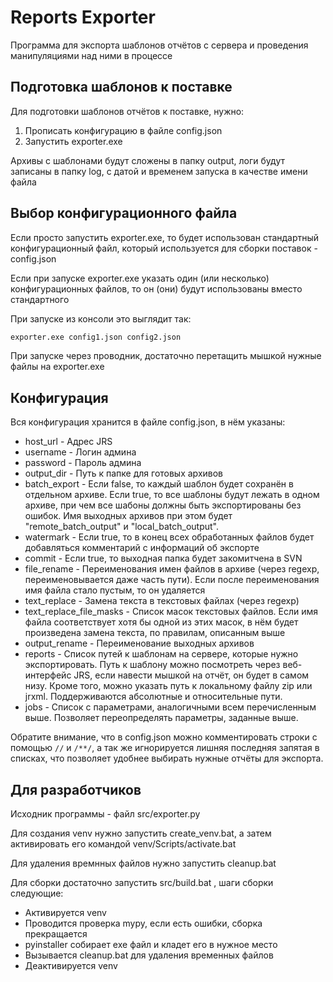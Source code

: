 # Reports Exporter

Программа для экспорта шаблонов отчётов с сервера
и проведения манипуляциями над ними в процессе


## Подготовка шаблонов к поставке

Для подготовки шаблонов отчётов к поставке, нужно:

1. Прописать конфигурацию в файле config.json
2. Запустить exporter.exe

Архивы с шаблонами будут сложены в папку output, логи будут записаны в папку log,
с датой и временем запуска в качестве имени файла


## Выбор конфигурационного файла

Если просто запустить exporter.exe, то будет использован стандартный  конфигурационный  файл,
который используется для сборки поставок - config.json

Если при запуске exporter.exe указать один (или несколько)  конфигурационных файлов, то он (они)
будут использованы вместо стандартного

При запуске из консоли это выглядит так:

```bash
exporter.exe config1.json config2.json
```

При запуске через проводник, достаточно перетащить мышкой нужные файлы на exporter.exe


## Конфигурация

Вся конфигурация хранится в файле config.json, в нём указаны:

- host_url - Адрес JRS
- username - Логин админа
- password - Пароль админа
- output_dir - Путь к папке для готовых архивов
- batch_export - Если false, то каждый шаблон будет сохранён в отдельном архиве.
  Если true, то все шаблоны будут лежать в одном архиве,
  при чем все шабоны должны быть экспортированы без ошибок.
  Имя выходных архивов при этом будет "remote_batch_output" и "local_batch_output".
- watermark - Если true, то в конец всех обработанных файлов будет добавляться комментарий
  с информаций об экспорте
- commit - Если true, то выходная папка будет закомитчена в SVN
- file_rename - Переименования имен файлов в архиве (через regexp, переименовывается даже часть пути).
  Если после переименования имя файла стало пустым, то он удаляется
- text_replace - Замена текста в текстовых файлах (через regexp)
- text_replace_file_masks - Список масок текстовых файлов.
  Если имя файла соответствует хотя бы одной из этих масок,
  в нём будет произведена замена текста, по правилам, описанным выше
- output_rename - Переименование выходных архивов
- reports - Список путей к шаблонам на сервере, которые нужно экспортировать.
  Путь к шаблону можно посмотреть через веб-интерфейс JRS,
  если навести мышкой на отчёт, он будет в самом низу.
  Кроме того, можно указать путь к локальному файлу zip или jrxml.
  Поддерживаются абсолютные и относительные пути.
- jobs - Список с параметрами, аналогичными всем перечисленным выше.
  Позволяет переопределять параметры, заданные выше.


Обратите внимание, что в config.json можно комментировать  строки с помощью `//` и `/**/`,
а так же игнорируется лишняя последняя запятая в списках,
что позволяет удобнее выбирать нужные отчёты для экспорта.


## Для разработчиков

Исходник программы - файл src/exporter.py

Для создания venv нужно запустить create_venv.bat, а затем активировать его командой venv/Scripts/activate.bat

Для удаления времнных файлов нужно запустить cleanup.bat

Для сборки достаточно запустить src/build.bat , шаги сборки следующие:

- Активируется venv
- Проводится проверка mypy, если есть ошибки, сборка прекращается
- pyinstaller собирает exe файл и кладет его в нужное место
- Вызывается cleanup.bat для удаления временных файлов
- Деактивируется venv
